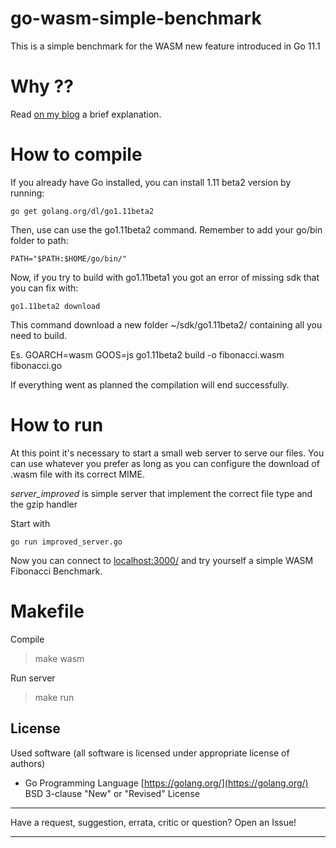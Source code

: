 # go-wasm-simple-benchmark
This is a simple benchmark for the WASM new feature introduced in Go 11.1

# Why ??

Read [on my blog](https://blog.m4dfry.space/posts/go-wasm-benchmark/) a brief explanation.

# How to compile

If you already have Go installed, you can install 1.11 beta2 version by running:

	go get golang.org/dl/go1.11beta2

Then, use can use the go1.11beta2 command. Remember to add your go/bin folder to path:

	PATH="$PATH:$HOME/go/bin/"

Now, if you try to build with go1.11beta1 you got an error of missing sdk that you can fix with:

	go1.11beta2 download

This command download a new folder ~/sdk/go1.11beta2/ containing all you need to build.

Es.
	GOARCH=wasm GOOS=js go1.11beta2  build -o fibonacci.wasm fibonacci.go

If everything went as planned the compilation will end successfully.

# How to run

At this point it's necessary to start a small web server to serve our files.
You can use whatever you prefer as long as you can configure the download of .wasm file with its correct MIME.

*server_improved* is simple server that implement the correct file type and the gzip handler

Start with

	go run improved_server.go

Now you can connect to [localhost:3000/](localhost:3000/) and try yourself a simple WASM Fibonacci Benchmark.

# Makefile
Compile
> make wasm

Run server
> make run

## License

Used software (all software is licensed under appropriate license of authors)
*  Go Programming Language [https://golang.org/](https://golang.org/) BSD 3-clause "New" or "Revised" License

---

Have a request, suggestion, errata, critic or question? Open an Issue!

---
